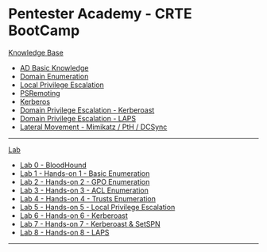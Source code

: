 # Pentester Academy - CRTE BootCamp

[Knowledge Base]()

  * [AD Basic Knowledge](n01-BasicKnowledge.md)
  * [Domain Enumeration](n02-DomainEnum.md)
  * [Local Privilege Escalation](n03-PrivilegeEsc.md)
  * [PSRemoting](n04-PSRemoting.md)
  * [Kerberos](n05-Kerberos.md)
  * [Domain Privilege Escalation - Kerberoast](n06-Kerberoast.md)
  * [Domain Privilege Escalation - LAPS](n07-LAPS.md)
  * [Lateral Movement - Mimikatz / PtH / DCSync](n08-Mimikatz.md)

- - - -

[Lab]()

  * [Lab 0 - BloodHound](l00-Bloodhound.md)
  * [Lab 1 - Hands-on 1 - Basic Enumeration](l01-Enum.md)
  * [Lab 2 - Hands-on 2 - GPO Enumeration](l02-GPOEnum.md)
  * [Lab 3 - Hands-on 3 - ACL Enumeration](l03-ACLEnum.md)
  * [Lab 4 - Hands-on 4 - Trusts Enumeration](l04-TrustsEnum.md)
  * [Lab 5 - Hands-on 5 - Local Privilege Escalation](l05-LocalPrivEsc.md)
  * [Lab 6 - Hands-on 6 - Kerberoast](l06-Kerberoast.md)
  * [Lab 7 - Hands-on 7 - Kerberoast & SetSPN](l07-SetSPN.md)
  * [Lab 8 - Hands-on 8 - LAPS](l08-LAPS.md)

- - - - 
